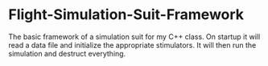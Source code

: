 # Flight-Simulation-Suit-Framework
 The basic framework of a simulation suit for my C++ class. On startup it will read a data file and initialize the appropriate stimulators. It will then run the simulation and destruct everything. 
